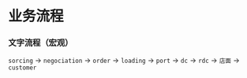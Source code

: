 # 业务流程

### 文字流程（宏观）

`sorcing` -&gt; `negociation` -&gt; `order` -&gt; `loading` -&gt; `port` -&gt; `dc` -&gt; `rdc` -&gt; `店面` -&gt; `customer`

